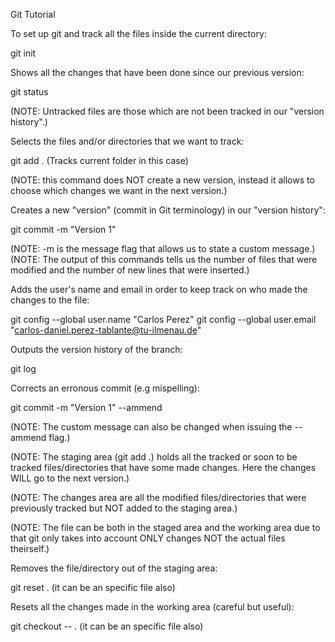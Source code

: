 Git Tutorial

To set up git and track all the files inside the current directory:

git init 

Shows all the changes that have been done since our previous version:

git status

(NOTE: Untracked files are those which are not been tracked in our "version history".)

Selects the files and/or directories that we want to track:

git add . (Tracks current folder in this case)

(NOTE: this command does NOT create a new version, instead it allows to choose which changes we want in the next version.)

Creates a new "version" (commit in Git terminology) in our "version history":

git commit -m "Version 1"

(NOTE: -m is the message flag that allows us to state a custom message.)
(NOTE: The output of this commands tells us the number of files that were modified and the number of new lines that were inserted.)

Adds the user's name and email in order to keep track on who made the changes to the file:

git config --global user.name "Carlos Perez"
git config --global user.email "carlos-daniel.perez-tablante@tu-ilmenau.de"

Outputs the version history of the branch:

git log

Corrects an erronous commit (e.g mispelling):

git commit -m "Version 1" --ammend

(NOTE: The custom message can also be changed when issuing the --ammend flag.)

(NOTE: The staging area (git add .) holds all the tracked or soon to be tracked files/directories that have some made changes. Here the changes WILL go to the next version.)

(NOTE: The changes area are all the modified files/directories that were previously tracked but NOT added to the staging area.)

(NOTE: The file can be both in the staged area and the working area due to that git only takes into account ONLY changes NOT the actual files theirself.)

Removes the file/directory out of the staging area:

git reset . (it can be an specific file also)

Resets all the changes made in the working area (careful but useful):

git checkout -- . (it can be an specific file also)
